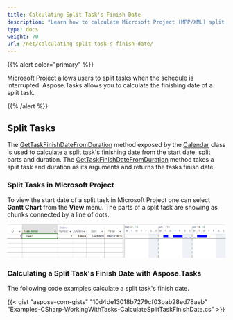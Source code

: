 ```yaml
---
title: Calculating Split Task's Finish Date
description: "Learn how to calculate Microsoft Project (MPP/XML) split task finish date using Aspose.Tasks for .NET."
type: docs
weight: 70
url: /net/calculating-split-task-s-finish-date/
---
```


{{% alert color="primary" %}}

Microsoft Project allows users to split tasks when the schedule is interrupted. Aspose.Tasks allows you to calculate the finishing date of a split task.

{{% /alert %}}

## **Split Tasks**
The [GetTaskFinishDateFromDuration](https://apireference.aspose.com/tasks/net/aspose.tasks/calendar/methods/gettaskfinishdatefromduration) method exposed by the [Calendar](https://apireference.aspose.com/tasks/net/aspose.tasks/calendar) class is used to calculate a split task's finishing date from the start date, split parts and duration. The [GetTaskFinishDateFromDuration](https://apireference.aspose.com/tasks/net/aspose.tasks/calendar/methods/gettaskfinishdatefromduration) method takes a split task and duration as its arguments and returns the tasks finish date.

### **Split Tasks in Microsoft Project**
To view the start date of a split task in Microsoft Project one can select **Gantt Chart** from the **View** menu.
The parts of a split task are showing as chunks connected by a line of dots.

![checking the task has splits](Split-Tasks-001.png)

### **Calculating a Split Task's Finish Date with Aspose.Tasks**
The following code examples calculate a split task's finish date.

{{< gist "aspose-com-gists" "10d4de13018b7279cf03bab28ed78aeb" "Examples-CSharp-WorkingWithTasks-CalculateSplitTaskFinishDate.cs" >}}
